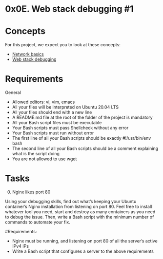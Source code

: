# 0x0E. Web stack debugging #1

# Concepts
For this project, we expect you to look at these concepts:

* [Network basics](https://intranet.alxswe.com/concepts/33)
* [Web stack debugging](https://intranet.alxswe.com/concepts/68)

# Requirements
General
* Allowed editors: vi, vim, emacs
* All your files will be interpreted on Ubuntu 20.04 LTS
* All your files should end with a new line
* A README.md file at the root of the folder of the project is mandatory
* All your Bash script files must be executable
* Your Bash scripts must pass Shellcheck without any error
* Your Bash scripts must run without error
* The first line of all your Bash scripts should be exactly #!/usr/bin/env bash
* The second line of all your Bash scripts should be a comment explaining what is the script doing
* You are not allowed to use wget

# Tasks
0. Nginx likes port 80

Using your debugging skills, find out what’s keeping your Ubuntu container’s Nginx installation from listening on port 80. Feel free to install whatever tool you need, start and destroy as many containers as you need to debug the issue. Then, write a Bash script with the minimum number of commands to automate your fix.

#Requirements:

* Nginx must be running, and listening on port 80 of all the server’s active IPv4 IPs
* Write a Bash script that configures a server to the above requirements
